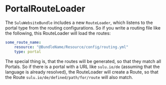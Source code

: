 # PortalRouteLoader
The `SuluWebsiteBundle` includes a new `RouteLoader`, which listens to the portal type from the routing configurations.
So if you write a routing file like the following, this RouteLoader will load the routes:

```yaml
some_route_name:
    resource: "@BundleName/Resource/config/routing.yml"
    type: portal
```

The special thing is, that the routes will be generated, so that they match all Portals. So if there is a portal with a URL like `sulu.io/de` (assuming that the language is already resolved), the RouteLoader will create a Route, so that the Route `sulu.io/de/defined/path/for/route` will also match.
